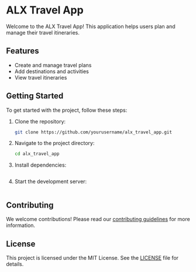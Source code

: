 # ALX Travel App

Welcome to the ALX Travel App! This application helps users plan and manage their travel itineraries.

## Features

- Create and manage travel plans
- Add destinations and activities
- View travel itineraries

## Getting Started

To get started with the project, follow these steps:

1. Clone the repository:
    ```sh
    git clone https://github.com/yourusername/alx_travel_app.git
    ```
2. Navigate to the project directory:
    ```sh
    cd alx_travel_app
    ```
3. Install dependencies:
    ```sh
    
    ```
4. Start the development server:
    ```sh
   
    ```

## Contributing

We welcome contributions! Please read our [contributing guidelines](CONTRIBUTING.md) for more information.

## License

This project is licensed under the MIT License. See the [LICENSE](LICENSE) file for details.